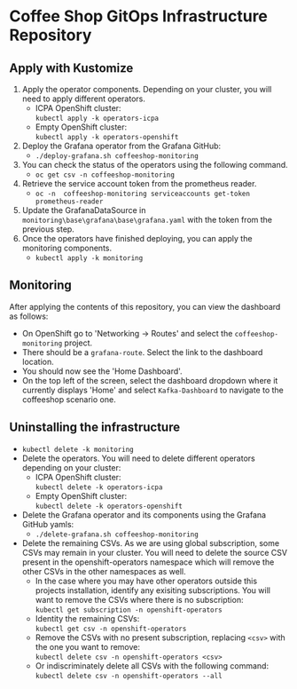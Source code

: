 # Coffee Shop GitOps Infrastructure Repository

## Apply with Kustomize

1. Apply the operator components. Depending on your cluster, you will need to apply different operators.  
   * ICPA OpenShift cluster:  
   `kubectl apply -k operators-icpa`  
   * Empty OpenShift cluster:  
   `kubectl apply -k operators-openshift`
1. Deploy the Grafana operator from the Grafana GitHub:
   * `./deploy-grafana.sh coffeeshop-monitoring`
1. You can check the status of the operators using the following command.
   * `oc get csv -n coffeeshop-monitoring`
1. Retrieve the service account token from the prometheus reader.
   * `oc -n  coffeeshop-monitoring serviceaccounts get-token prometheus-reader`
1. Update the GrafanaDataSource in `monitoring\base\grafana\base\grafana.yaml` with the token from the previous step.
1. Once the operators have finished deploying, you can apply the monitoring components.
   * `kubectl apply -k monitoring`

## Monitoring

After applying the contents of this repository, you can view the dashboard as follows:

* On OpenShift go to 'Networking -> Routes' and select the `coffeeshop-monitoring` project.
* There should be a `grafana-route`. Select the link to the dashboard location.
* You should now see the 'Home Dashboard'.
* On the top left of the screen, select the dashboard dropdown where it currently displays 'Home' and select `Kafka-Dashboard` to navigate to the coffeeshop scenario one.

## Uninstalling the infrastructure

* `kubectl delete -k monitoring`
* Delete the operators. You will need to delete different operators depending on your cluster:
  * ICPA OpenShift cluster:  
  `kubectl delete -k operators-icpa`  
  * Empty OpenShift cluster:  
  `kubectl delete -k operators-openshift` 
* Delete the Grafana operator and its components using the Grafana GitHub yamls:
   * `./delete-grafana.sh coffeeshop-monitoring`
* Delete the remaining CSVs. As we are using global subscription, some CSVs may remain in your cluster. You will need to delete the source CSV present in the openshift-operators namespace which will remove the other CSVs in the other namespaces as well.
  * In the case where you may have other operators outside this projects installation, identify any exisiting subscriptions. You will want to remove the CSVs where there is no subscription:  
  `kubectl get subscription -n openshift-operators`
  * Identity the remaining CSVs:  
  `kubectl get csv -n openshift-operators`  
  * Remove the CSVs with no present subscription, replacing `<csv>` with the one you want to remove:  
  `kubectl delete csv -n openshift-operators <csv>`
  * Or indiscriminately delete all CSVs with the following command:  
  `kubectl delete csv -n openshift-operators --all`
